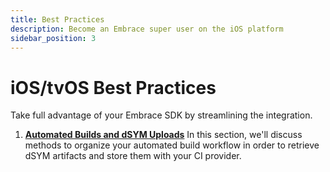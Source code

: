 ```yaml
---
title: Best Practices
description: Become an Embrace super user on the iOS platform
sidebar_position: 3
---
```


# iOS/tvOS Best Practices

Take full advantage of your Embrace SDK by streamlining the integration.

1. [**Automated Builds and dSYM Uploads**](/ios/best-practices/ci-dsym-upload/) In this section, we'll discuss methods to organize your automated build workflow in order to retrieve dSYM artifacts and store them with your CI provider.
